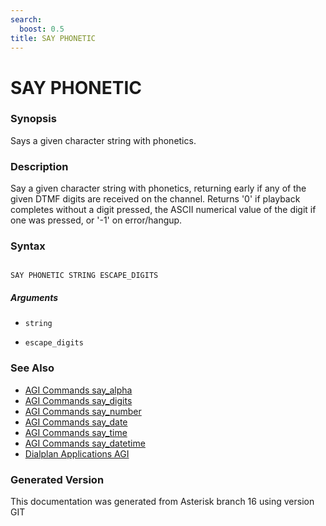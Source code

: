 ```yaml
---
search:
  boost: 0.5
title: SAY PHONETIC
---
```


# SAY PHONETIC

### Synopsis

Says a given character string with phonetics.

### Description

Say a given character string with phonetics, returning early if any of the given DTMF digits are received on the channel. Returns '0' if playback completes without a digit pressed, the ASCII numerical value of the digit if one was pressed, or '-1' on error/hangup.<br>


### Syntax


```

SAY PHONETIC STRING ESCAPE_DIGITS 
```
##### Arguments


* `string`

* `escape_digits`

### See Also

* [AGI Commands say_alpha](/Asterisk_16_Documentation/API_Documentation/AGI_Commands/say_alpha)
* [AGI Commands say_digits](/Asterisk_16_Documentation/API_Documentation/AGI_Commands/say_digits)
* [AGI Commands say_number](/Asterisk_16_Documentation/API_Documentation/AGI_Commands/say_number)
* [AGI Commands say_date](/Asterisk_16_Documentation/API_Documentation/AGI_Commands/say_date)
* [AGI Commands say_time](/Asterisk_16_Documentation/API_Documentation/AGI_Commands/say_time)
* [AGI Commands say_datetime](/Asterisk_16_Documentation/API_Documentation/AGI_Commands/say_datetime)
* [Dialplan Applications AGI](/Asterisk_16_Documentation/API_Documentation/Dialplan_Applications/AGI)


### Generated Version

This documentation was generated from Asterisk branch 16 using version GIT 